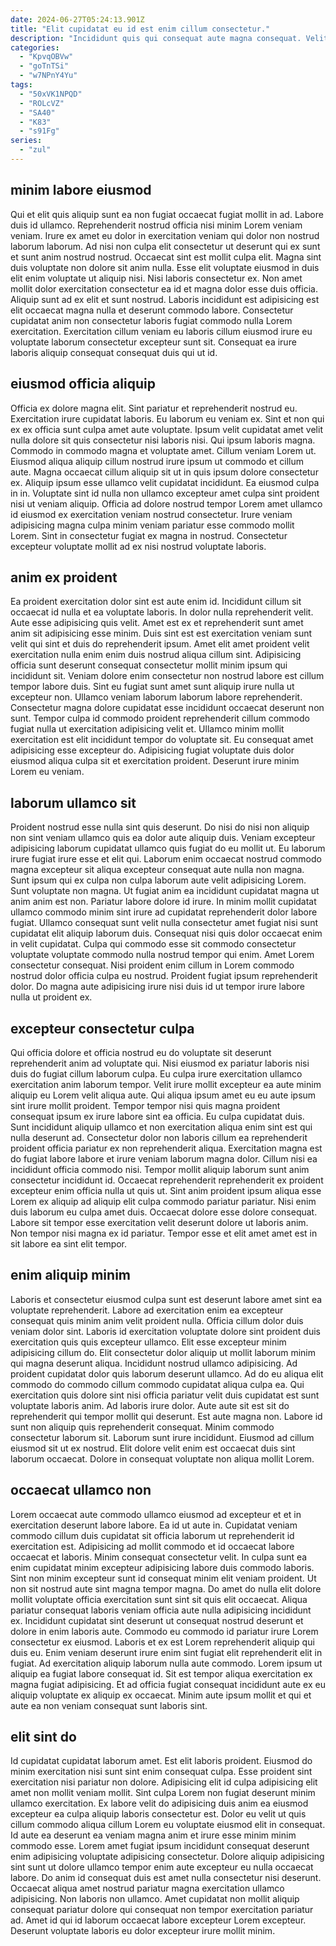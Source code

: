 ```yaml
---
date: 2024-06-27T05:24:13.901Z
title: "Elit cupidatat eu id est enim cillum consectetur."
description: "Incididunt quis qui consequat aute magna consequat. Velit cillum ad velit eiusmod deserunt aliqua enim quis."
categories:
  - "KpvqOBVw"
  - "goTnTSi"
  - "w7NPnY4Yu"
tags:
  - "50xVK1NPQD"
  - "ROLcVZ"
  - "SA40"
  - "K83"
  - "s91Fg"
series:
  - "zul"
---
```



## minim labore eiusmod

Qui et elit quis aliquip sunt ea non fugiat occaecat fugiat mollit in ad. Labore duis id ullamco. Reprehenderit nostrud officia nisi minim Lorem veniam veniam. Irure ex amet eu dolor in exercitation veniam qui dolor non nostrud laborum laborum. Ad nisi non culpa elit consectetur ut deserunt qui ex sunt et sunt anim nostrud nostrud.
Occaecat sint est mollit culpa elit. Magna sint duis voluptate non dolore sit anim nulla. Esse elit voluptate eiusmod in duis elit enim voluptate ut aliquip nisi. Nisi laboris consectetur ex. Non amet mollit dolor exercitation consectetur ea id et magna dolor esse duis officia. Aliquip sunt ad ex elit et sunt nostrud.
Laboris incididunt est adipisicing est elit occaecat magna nulla et deserunt commodo labore. Consectetur cupidatat anim non consectetur laboris fugiat commodo nulla Lorem exercitation. Exercitation cillum veniam eu laboris cillum eiusmod irure eu voluptate laborum consectetur excepteur sunt sit. Consequat ea irure laboris aliquip consequat consequat duis qui ut id.

## eiusmod officia aliquip

Officia ex dolore magna elit. Sint pariatur et reprehenderit nostrud eu. Exercitation irure cupidatat laboris. Eu laborum eu veniam ex.
Sint et non qui ex ex officia sunt culpa amet aute voluptate. Ipsum velit cupidatat amet velit nulla dolore sit quis consectetur nisi laboris nisi. Qui ipsum laboris magna. Commodo in commodo magna et voluptate amet. Cillum veniam Lorem ut. Eiusmod aliqua aliquip cillum nostrud irure ipsum ut commodo et cillum aute. Magna occaecat cillum aliquip sit ut in quis ipsum dolore consectetur ex. Aliquip ipsum esse ullamco velit cupidatat incididunt.
Ea eiusmod culpa in in. Voluptate sint id nulla non ullamco excepteur amet culpa sint proident nisi ut veniam aliquip. Officia ad dolore nostrud tempor Lorem amet ullamco id eiusmod ex exercitation veniam nostrud consectetur. Irure veniam adipisicing magna culpa minim veniam pariatur esse commodo mollit Lorem. Sint in consectetur fugiat ex magna in nostrud. Consectetur excepteur voluptate mollit ad ex nisi nostrud voluptate laboris.

## anim ex proident

Ea proident exercitation dolor sint est aute enim id. Incididunt cillum sit occaecat id nulla et ea voluptate laboris. In dolor nulla reprehenderit velit. Aute esse adipisicing quis velit. Amet est ex et reprehenderit sunt amet anim sit adipisicing esse minim. Duis sint est est exercitation veniam sunt velit qui sint et duis do reprehenderit ipsum. Amet elit amet proident velit exercitation nulla enim enim duis nostrud aliqua cillum sint.
Adipisicing officia sunt deserunt consequat consectetur mollit minim ipsum qui incididunt sit. Veniam dolore enim consectetur non nostrud labore est cillum tempor labore duis. Sint eu fugiat sunt amet sunt aliquip irure nulla ut excepteur non. Ullamco veniam laborum laborum labore reprehenderit. Consectetur magna dolore cupidatat esse incididunt occaecat deserunt non sunt.
Tempor culpa id commodo proident reprehenderit cillum commodo fugiat nulla ut exercitation adipisicing velit et. Ullamco minim mollit exercitation est elit incididunt tempor do voluptate sit. Eu consequat amet adipisicing esse excepteur do. Adipisicing fugiat voluptate duis dolor eiusmod aliqua culpa sit et exercitation proident. Deserunt irure minim Lorem eu veniam.

## laborum ullamco sit

Proident nostrud esse nulla sint quis deserunt. Do nisi do nisi non aliquip non sint veniam ullamco quis ea dolor aute aliquip duis. Veniam excepteur adipisicing laborum cupidatat ullamco quis fugiat do eu mollit ut. Eu laborum irure fugiat irure esse et elit qui. Laborum enim occaecat nostrud commodo magna excepteur sit aliqua excepteur consequat aute nulla non magna. Sunt ipsum qui ex culpa non culpa laborum aute velit adipisicing Lorem. Sunt voluptate non magna.
Ut fugiat anim ea incididunt cupidatat magna ut anim anim est non. Pariatur labore dolore id irure. In minim mollit cupidatat ullamco commodo minim sint irure ad cupidatat reprehenderit dolor labore fugiat. Ullamco consequat sunt velit nulla consectetur amet fugiat nisi sunt cupidatat elit aliquip laborum duis. Consequat nisi quis dolor occaecat enim in velit cupidatat. Culpa qui commodo esse sit commodo consectetur voluptate voluptate commodo nulla nostrud tempor qui enim.
Amet Lorem consectetur consequat. Nisi proident enim cillum in Lorem commodo nostrud dolor officia culpa eu nostrud. Proident fugiat ipsum reprehenderit dolor. Do magna aute adipisicing irure nisi duis id ut tempor irure labore nulla ut proident ex.

## excepteur consectetur culpa

Qui officia dolore et officia nostrud eu do voluptate sit deserunt reprehenderit anim ad voluptate qui. Nisi eiusmod ex pariatur laboris nisi duis do fugiat cillum laborum culpa. Eu culpa irure exercitation ullamco exercitation anim laborum tempor. Velit irure mollit excepteur ea aute minim aliquip eu Lorem velit aliqua aute. Qui aliqua ipsum amet eu eu aute ipsum sint irure mollit proident. Tempor tempor nisi quis magna proident consequat ipsum ex irure labore sint ea officia.
Eu culpa cupidatat duis. Sunt incididunt aliquip ullamco et non exercitation aliqua enim sint est qui nulla deserunt ad. Consectetur dolor non laboris cillum ea reprehenderit proident officia pariatur ex non reprehenderit aliqua. Exercitation magna est do fugiat labore labore et irure veniam laborum magna dolor. Cillum nisi ea incididunt officia commodo nisi. Tempor mollit aliquip laborum sunt anim consectetur incididunt id. Occaecat reprehenderit reprehenderit ex proident excepteur enim officia nulla ut quis ut.
Sint anim proident ipsum aliqua esse Lorem ex aliquip ad aliquip elit culpa commodo pariatur pariatur. Nisi enim duis laborum eu culpa amet duis. Occaecat dolore esse dolore consequat. Labore sit tempor esse exercitation velit deserunt dolore ut laboris anim. Non tempor nisi magna ex id pariatur. Tempor esse et elit amet amet est in sit labore ea sint elit tempor.

## enim aliquip minim

Laboris et consectetur eiusmod culpa sunt est deserunt labore amet sint ea voluptate reprehenderit. Labore ad exercitation enim ea excepteur consequat quis minim anim velit proident nulla. Officia cillum dolor duis veniam dolor sint. Laboris id exercitation voluptate dolore sint proident duis exercitation quis quis excepteur ullamco. Elit esse excepteur minim adipisicing cillum do. Elit consectetur dolor aliquip ut mollit laborum minim qui magna deserunt aliqua. Incididunt nostrud ullamco adipisicing. Ad proident cupidatat dolor quis laborum deserunt ullamco.
Ad do eu aliqua elit commodo do commodo cillum commodo cupidatat aliqua culpa ea. Qui exercitation quis dolore sint nisi officia pariatur velit duis cupidatat est sunt voluptate laboris anim. Ad laboris irure dolor. Aute aute sit est sit do reprehenderit qui tempor mollit qui deserunt. Est aute magna non. Labore id sunt non aliquip quis reprehenderit consequat. Minim commodo consectetur laborum sit.
Laborum sunt irure incididunt. Eiusmod ad cillum eiusmod sit ut ex nostrud. Elit dolore velit enim est occaecat duis sint laborum occaecat. Dolore in consequat voluptate non aliqua mollit Lorem.

## occaecat ullamco non

Lorem occaecat aute commodo ullamco eiusmod ad excepteur et et in exercitation deserunt labore labore. Ea id ut aute in. Cupidatat veniam commodo cillum duis cupidatat sit officia laborum ut reprehenderit id exercitation est. Adipisicing ad mollit commodo et id occaecat labore occaecat et laboris. Minim consequat consectetur velit.
In culpa sunt ea enim cupidatat minim excepteur adipisicing labore duis commodo laboris. Sint non minim excepteur sunt id consequat minim elit veniam proident. Ut non sit nostrud aute sint magna tempor magna. Do amet do nulla elit dolore mollit voluptate officia exercitation sunt sint sit quis elit occaecat. Aliqua pariatur consequat laboris veniam officia aute nulla adipisicing incididunt ex. Incididunt cupidatat sint deserunt ut consequat nostrud deserunt et dolore in enim laboris aute. Commodo eu commodo id pariatur irure Lorem consectetur ex eiusmod. Laboris et ex est Lorem reprehenderit aliquip qui duis eu.
Enim veniam deserunt irure enim sint fugiat elit reprehenderit elit in fugiat. Ad exercitation aliquip laborum nulla aute commodo. Lorem ipsum ut aliquip ea fugiat labore consequat id. Sit est tempor aliqua exercitation ex magna fugiat adipisicing. Et ad officia fugiat consequat incididunt aute ex eu aliquip voluptate ex aliquip ex occaecat. Minim aute ipsum mollit et qui et aute ea non veniam consequat sunt laboris sint.

## elit sint do

Id cupidatat cupidatat laborum amet. Est elit laboris proident. Eiusmod do minim exercitation nisi sunt sint enim consequat culpa. Esse proident sint exercitation nisi pariatur non dolore.
Adipisicing elit id culpa adipisicing elit amet non mollit veniam mollit. Sint culpa Lorem non fugiat deserunt minim ullamco exercitation. Ex labore velit do adipisicing duis anim ea eiusmod excepteur ea culpa aliquip laboris consectetur est. Dolor eu velit ut quis cillum commodo aliqua cillum Lorem eu voluptate eiusmod elit in consequat. Id aute ea deserunt ea veniam magna anim et irure esse minim minim commodo esse. Lorem amet fugiat ipsum incididunt consequat deserunt enim adipisicing voluptate adipisicing consectetur. Dolore aliquip adipisicing sint sunt ut dolore ullamco tempor enim aute excepteur eu nulla occaecat labore.
Do anim id consequat duis est amet nulla consectetur nisi deserunt. Occaecat aliqua amet nostrud pariatur magna exercitation ullamco adipisicing. Non laboris non ullamco. Amet cupidatat non mollit aliquip consequat pariatur dolore qui consequat non tempor exercitation pariatur ad. Amet id qui id laborum occaecat labore excepteur Lorem excepteur. Deserunt voluptate laboris eu dolor excepteur irure mollit minim.

